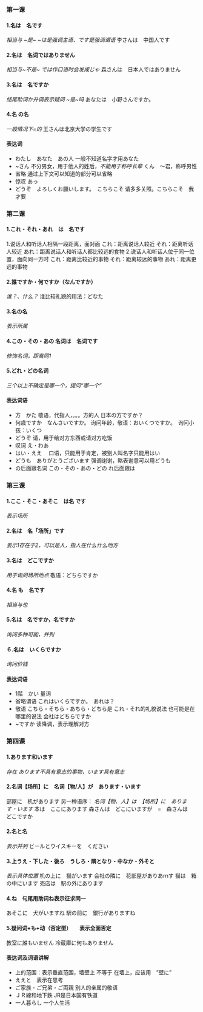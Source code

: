 ### 第一课
#### 1.名は　名です
*相当与 ~是~ ~は是强调主语、です是强调谓语*
李さんは　中国人です
#### 2.名は　名词ではありません
*相当与~不是~ では作口语时会发成じゃ*
森さんは　日本人ではありません
#### 3.名は　名ですか
*结尾助词か升调表示疑问  ~是~吗*
あなたは　小野さんですか。
#### 4.名 の名
*一般情况下=的*
王さんは北京大学の学生です
#### 表达词
+ わたし　あなた　あの人
一般不知道名字才用あなた
+ ~さん
不分男女，用于他人的姓后，*不能用于称呼长辈*
くん　～君，称呼男性
+ 省略
通过上下文可以知道的部分可以省略
+ 惊叹 あっ
+ どうぞ　よろしくお願いします。　こちらこそ
请多多关照。こちらこそ　我才要
### 第二课
#### 1.これ・それ・あれ　は　名です
1.说话人和听话人相隔一段距离，面对面
これ：距离说话人较近
それ：距离听话人较近
あれ：距离说话人和听话人都比较远的食物
2.说话人和听话人位于同一位置，面向同一方时
これ：距离比较近的事物
それ：距离较远的事物
あれ：距离更远的事物
#### 2.誰ですか・何ですか（なんですか）
*谁？、什么？*
谁比较礼貌的用法：どなた
#### 3.名の名
*表示所属*
#### 4.この・その・あの 名词は　名词です
*修饰名词，距离同1*
#### 5.どれ・どの名词
*三个以上不确定是哪一个，提问“哪一个”*
#### 表达词语
+ 方　かた
敬语，代指人，。。。方的人
日本の方ですか？
+ 何歳ですか　なんさいですか。
询问年龄，敬语：おいくつですか。　询问小孩：いくつ
+ どうぞ
请，用于给对方东西或请对方吃饭
+ 叹词 え・わあ
+ はい・ええ　
口语，只能用于肯定，被别人叫名字只能用はい
+ どうも　ありがとうございます
强调谢谢，略表谢意可以用どうも
+ の后面跟名词 この・その・あの・どの
れ后面跟は
### 第三课
#### 1.ここ・そこ・あそこ　は名 です
*表示场所*
#### 2.名は　名「场所」です
*表示1存在于2，可以是人，指人在什么什么地方*
#### 3.名は　どこですか
*用于询问场所地点*
敬语：どちらですか
#### 4.名 も　名です
*相当与也*
#### 5.名は　名ですか，名ですか
*询问多种可能，并列*
#### ６.名は　いくらですか
*询问价钱*
#### 表达词语
+ 1階　かい 量词
+ 省略谓语
これはいくらですか。　あれは？
+ 敬语 こちら・そちら・あちら・どちら是 これ・それ的礼貌说法
也可能是在哪里的说法 会社はどちらですか
+ ~ですか
读降调，表示理解对方
### 第四课
#### 1.あります和います
*存在*
*あります不具有意志的事物，います具有意志*
#### 2.名词【场所】に　名词【物/人】が　あります・います
部屋に　机があります
另一种语序：
*名词【物、人】は　【场所】に　あります・います*
本は　ここにあります
森さんは　どこにいますが　=　森さんは　どこですか
#### 2.名と名
*表示并列*
ビールとウイスキーを　ください
#### 3.上うえ・下した・後ろ　うしろ・隣となり・中なか・外そと
*表示具体位置*
机の上に　猫がいます
会社の隣に　花部屋がありあｍす
猫は　箱の中にいます
売店は　駅の外にあります
#### 4.ね　句尾用助词ね表示征求同一
あそこに　犬がいますね
駅の前に　銀行がありますね
#### 5.疑问词+も+动（否定型）　　表示全面否定
教室に誰もいません
冷蔵庫に何もありません
#### 表达词及词语讲解
+ 上的范围：表示垂直范围，墙壁上 不等于 在墙上，应该用　”壁に”
+ ええと　表示在思考
+ ご家族・ご兄弟・ご両親
别人的亲属的敬语
+ ＪＲ線和地下鉄
JR是日本国有铁道
+ 一人暮らし
一个人生活
